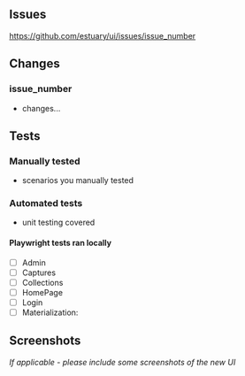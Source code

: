## Issues

https://github.com/estuary/ui/issues/issue_number

## Changes

### issue_number

-   changes...

## Tests

### Manually tested

-   scenarios you manually tested

### Automated tests

-   unit testing covered

#### Playwright tests ran locally

-   [ ] Admin
-   [ ] Captures
-   [ ] Collections
-   [ ] HomePage
-   [ ] Login
-   [ ] Materialization:

## Screenshots

_If applicable - please include some screenshots of the new UI_
